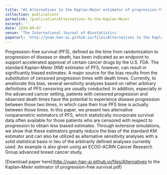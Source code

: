 ```yaml
---
title: "#1 Alternatives to the Kaplan-Meier estimator of progression-free survival"
collection: publications
permalink: /publication/Alternatives-to-the-Kaplan-Meier
excerpt: ''
date: 2020-09-07
venue: 'The International Journal of Biostatistics'
paperurl: 'http://yuan-han-ai.github.io/files/Alternatives to the Kaplan–Meier estimator of progression-free survival.pdf'
---
```

Progression-free survival (PFS), defined as the time from randomization to progression of disease or death, has been indicated as an endpoint to support accelerated approval of certain cancer drugs by the U.S. FDA. The standard Kaplan–Meier (KM) estimator of PFS, however, can result in significantly biased estimates. A major source for the bias results from the substitution of censored progression times with death times. Currently, to ameliorate this bias, several sensitivity analyses based on rather arbitrary definitions of PFS censoring are usually conducted. In addition, especially in the advanced cancer setting, patients with censored progression and observed death times have the potential to experience disease progression between those two times, in which case their true PFS time is actually between those times. In this paper, we present two alternative nonparametric estimators of PFS, which statistically incorporate survival data often available for those patients who are censored with respect to progression to obtain less biased estimates. Through extensive simulations, we show that these estimators greatly reduce the bias of the standard KM estimator and can also be utilized as alternative sensitivity analyses with a solid statistical basis in lieu of the arbitrarily defined analyses currently used. An example is also given using an ECOG-ACRIN Cancer Research Group advanced breast cancer study.

[Download paper here](http://yuan-han-ai.github.io/files/Alternatives to the Kaplan–Meier estimator of progression-free survival.pdf)